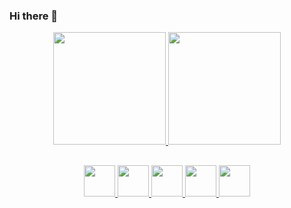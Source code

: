 ### Hi there 👋

<!--
**FerHe05/FerHe05** is a ✨ _special_ ✨ repository because its `README.md` (this file) appears on your GitHub profile.

Here are some ideas to get you started:

- 🔭 I’m currently working on ...
- 🌱 I’m currently learning ...
- 👯 I’m looking to collaborate on ...
- 🤔 I’m looking for help with ...
- 💬 Ask me about ...
- 📫 How to reach me: ...
- 😄 Pronouns: ...
- ⚡ Fun fact: ...
-->
<div align="center">
  <a href="https://github.com/FerHe05">
  <img height="180em" src="https://github-readme-stats.vercel.app/api?username=FerHe05&show_icons=true&theme=dracula&include_all_commits=true&count_private=true"/>
  <img height="180em" src="https://github-readme-stats.vercel.app/api/top-langs/?username=FerHe05&layout=compact&langs_count=7&theme=dracula"/>
</div>

##

<div align="center">
<img height= "50em" src="https://cdn.jsdelivr.net/gh/devicons/devicon/icons/c/c-original.svg" />
<img height= "50em" src="https://cdn.jsdelivr.net/gh/devicons/devicon/icons/cplusplus/cplusplus-original.svg" />
<img height= "50em" src="https://cdn.jsdelivr.net/gh/devicons/devicon/icons/java/java-original-wordmark.svg" />
<img height= "50em" src="https://cdn.jsdelivr.net/gh/devicons/devicon/icons/html5/html5-original-wordmark.svg" />
<img height= "50em" src="https://cdn.jsdelivr.net/gh/devicons/devicon/icons/php/php-original.svg" />
                                         
</div        
